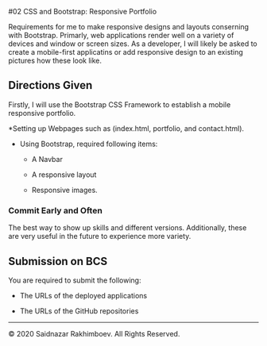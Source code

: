 #02 CSS and Bootstrap: Responsive Portfolio

Requirements for me to make responsive designs and layouts conserning with Bootstrap. Primarly, web applications render well on a variety of devices and window or screen sizes. As a developer, I will likely be asked to create a mobile-first applicatins or add responsive design to an existing pictures how these look like.

## Directions Given

Firstly, I will use the Bootstrap CSS Framework to establish a mobile responsive portfolio.

\*Setting up Webpages such as (index.html, portfolio, and contact.html).

- Using Bootstrap, required following items:

  - A Navbar

  - A responsive layout

  - Responsive images.

### Commit Early and Often

The best way to show up skills and different versions. Additionally, these are very useful in the future to experience more variety.

## Submission on BCS

You are required to submit the following:

- The URLs of the deployed applications

- The URLs of the GitHub repositories

---

© 2020 Saidnazar Rakhimboev. All Rights Reserved.
